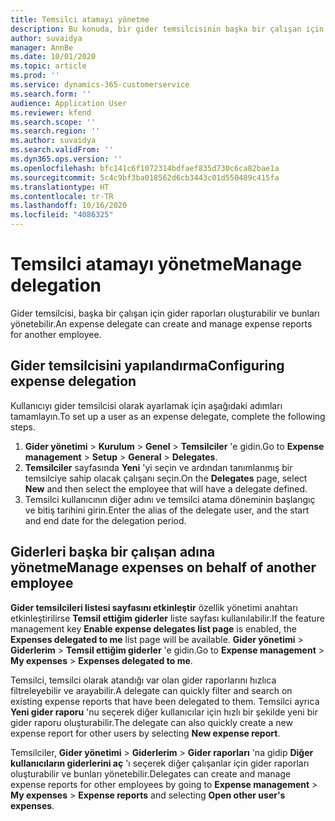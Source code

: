 ```yaml
---
title: Temsilci atamayı yönetme
description: Bu konuda, bir gider temsilcisinin başka bir çalışan için gider raporları oluşturması ve bunları yönetmesi hakkında bilgiler sağlanmaktadır.
author: suvaidya
manager: AnnBe
ms.date: 10/01/2020
ms.topic: article
ms.prod: ''
ms.service: dynamics-365-customerservice
ms.search.form: ''
audience: Application User
ms.reviewer: kfend
ms.search.scope: ''
ms.search.region: ''
ms.author: suvaidya
ms.search.validFrom: ''
ms.dyn365.ops.version: ''
ms.openlocfilehash: bfc141c6f1072314bdfaef835d730c6ca82bae1a
ms.sourcegitcommit: 5c4c9bf3ba018562d6cb3443c01d550489c415fa
ms.translationtype: HT
ms.contentlocale: tr-TR
ms.lasthandoff: 10/16/2020
ms.locfileid: "4086325"
---
```

# <a name="manage-delegation"></a><span data-ttu-id="b63c9-103">Temsilci atamayı yönetme</span><span class="sxs-lookup"><span data-stu-id="b63c9-103">Manage delegation</span></span>
<span data-ttu-id="b63c9-104">Gider temsilcisi, başka bir çalışan için gider raporları oluşturabilir ve bunları yönetebilir.</span><span class="sxs-lookup"><span data-stu-id="b63c9-104">An expense delegate can create and manage expense reports for another employee.</span></span>

## <a name="configuring-expense-delegation"></a><span data-ttu-id="b63c9-105">Gider temsilcisini yapılandırma</span><span class="sxs-lookup"><span data-stu-id="b63c9-105">Configuring expense delegation</span></span>

<span data-ttu-id="b63c9-106">Kullanıcıyı gider temsilcisi olarak ayarlamak için aşağıdaki adımları tamamlayın.</span><span class="sxs-lookup"><span data-stu-id="b63c9-106">To set up a user as an expense delegate, complete the following steps.</span></span> 
1. <span data-ttu-id="b63c9-107">**Gider yönetimi** > **Kurulum** > **Genel** > **Temsilciler** 'e gidin.</span><span class="sxs-lookup"><span data-stu-id="b63c9-107">Go to **Expense management** > **Setup** > **General** > **Delegates**.</span></span> 
2. <span data-ttu-id="b63c9-108">**Temsilciler** sayfasında **Yeni** 'yi seçin ve ardından tanımlanmış bir temsilciye sahip olacak çalışanı seçin.</span><span class="sxs-lookup"><span data-stu-id="b63c9-108">On the **Delegates** page, select **New** and then select the employee that will have a delegate defined.</span></span> 
3. <span data-ttu-id="b63c9-109">Temsilci kullanıcının diğer adını ve temsilci atama döneminin başlangıç ve bitiş tarihini girin.</span><span class="sxs-lookup"><span data-stu-id="b63c9-109">Enter the alias of the delegate user, and the start and end date for the delegation period.</span></span>

## <a name="manage-expenses-on-behalf-of-another-employee"></a><span data-ttu-id="b63c9-110">Giderleri başka bir çalışan adına yönetme</span><span class="sxs-lookup"><span data-stu-id="b63c9-110">Manage expenses on behalf of another employee</span></span>

<span data-ttu-id="b63c9-111">**Gider temsilcileri listesi sayfasını etkinleştir** özellik yönetimi anahtarı etkinleştirilirse **Temsil ettiğim giderler** liste sayfası kullanılabilir.</span><span class="sxs-lookup"><span data-stu-id="b63c9-111">If the feature management key **Enable expense delegates list page** is enabled, the **Expenses delegated to me** list page will be available.</span></span> <span data-ttu-id="b63c9-112">**Gider yönetimi** > **Giderlerim** > **Temsil ettiğim giderler** 'e gidin.</span><span class="sxs-lookup"><span data-stu-id="b63c9-112">Go to **Expense management** > **My expenses** > **Expenses delegated to me**.</span></span>

<span data-ttu-id="b63c9-113">Temsilci, temsilci olarak atandığı var olan gider raporlarını hızlıca filtreleyebilir ve arayabilir.</span><span class="sxs-lookup"><span data-stu-id="b63c9-113">A delegate can quickly filter and search on existing expense reports that have been delegated to them.</span></span> <span data-ttu-id="b63c9-114">Temsilci ayrıca **Yeni gider raporu** 'nu seçerek diğer kullanıcılar için hızlı bir şekilde yeni bir gider raporu oluşturabilir.</span><span class="sxs-lookup"><span data-stu-id="b63c9-114">The delegate can also quickly create a new expense report for other users by selecting **New expense report**.</span></span>

<span data-ttu-id="b63c9-115">Temsilciler, **Gider yönetimi** > **Giderlerim** > **Gider raporları** 'na gidip **Diğer kullanıcıların giderlerini aç** 'ı seçerek diğer çalışanlar için gider raporları oluşturabilir ve bunları yönetebilir.</span><span class="sxs-lookup"><span data-stu-id="b63c9-115">Delegates can create and manage expense reports for other employees by going to **Expense management** > **My expenses** > **Expense reports** and selecting **Open other user's expenses**.</span></span>
